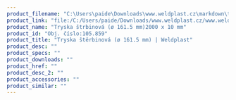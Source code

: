```yaml
---
product_filename: "C:\Users\paide\Downloads\www.weldplast.cz\markdown\tryska-sterbinova-o-1615-mm692_pg=4.md"
product_link: "file:/C:/Users/paide/Downloads/www.weldplast.cz/www.weldplast.cz/sk/tryska-sterbinova-o-1615-mm692_pg=4"
product_name: "Tryska štrbinová (ø 161.5 mm)2000 x 10 mm"
product_id: "Obj. číslo:105.859"
product_title: "Tryska štěrbinová (ø 161.5 mm) | Weldplast"
product_desc: ""
product_specs: ""
product_downloads: ""
product_href: ""
product_desc_2: ""
product_accessories: ""
product_similar: ""
---
```

